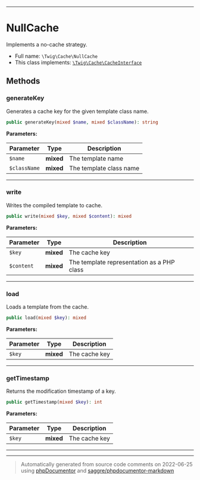 ***

# NullCache

Implements a no-cache strategy.



* Full name: `\Twig\Cache\NullCache`
* This class implements:
[`\Twig\Cache\CacheInterface`](./CacheInterface.md)




## Methods


### generateKey

Generates a cache key for the given template class name.

```php
public generateKey(mixed $name, mixed $className): string
```








**Parameters:**

| Parameter | Type | Description |
|-----------|------|-------------|
| `$name` | **mixed** | The template name |
| `$className` | **mixed** | The template class name |




***

### write

Writes the compiled template to cache.

```php
public write(mixed $key, mixed $content): mixed
```








**Parameters:**

| Parameter | Type | Description |
|-----------|------|-------------|
| `$key` | **mixed** | The cache key |
| `$content` | **mixed** | The template representation as a PHP class |




***

### load

Loads a template from the cache.

```php
public load(mixed $key): mixed
```








**Parameters:**

| Parameter | Type | Description |
|-----------|------|-------------|
| `$key` | **mixed** | The cache key |




***

### getTimestamp

Returns the modification timestamp of a key.

```php
public getTimestamp(mixed $key): int
```








**Parameters:**

| Parameter | Type | Description |
|-----------|------|-------------|
| `$key` | **mixed** | The cache key |




***


***
> Automatically generated from source code comments on 2022-06-25 using [phpDocumentor](http://www.phpdoc.org/) and [saggre/phpdocumentor-markdown](https://github.com/Saggre/phpDocumentor-markdown)
